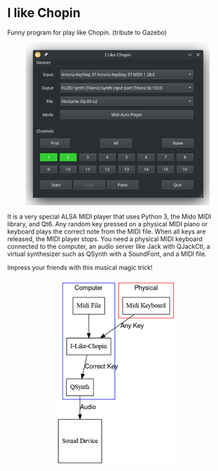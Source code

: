 # I like Chopin
Funny program for play like Chopin.
(tribute to Gazebo)

<p align="center">
    <img src="media/20240626_203609.png"  width="420">
</p>

It is a very special ALSA MIDI player that uses Python 3, the Mido MIDI library, and Qt6. Any random key pressed on a physical MIDI piano or keyboard plays the correct note from the MIDI file. When all keys are released, the MIDI player stops. You need a physical MIDI keyboard connected to the computer, an audio server like Jack with QJackCtl, a virtual synthesizer such as QSynth with a SoundFont, and a MIDI file.

Impress your friends with this musical magic trick!

<p align="center">
    <img src="media/ILC.png"  width="280">
</p>
